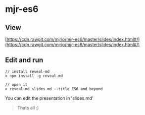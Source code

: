 # mjr-es6

## View

[https://cdn.rawgit.com/mjrio/mjr-es6/master/slides/index.html#/](https://cdn.rawgit.com/mjrio/mjr-es6/master/slides/index.html#/)

## Edit and run

    // install reveal-md
    > npm install -g reveal-md

    // open it
    > reveal-md slides.md --title ES6 and beyond

You can edit the presentation in 'slides.md'

> Thats all :)
